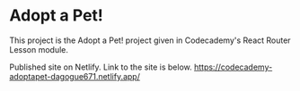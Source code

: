 <h1>Adopt a Pet!</h1>

<p>This project is the Adopt a Pet! project given in Codecademy's React Router Lesson module.</p>

Published site on Netlify. Link to the site is below.
https://codecademy-adoptapet-dagogue671.netlify.app/
